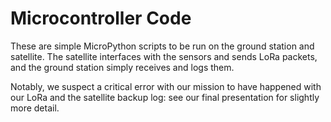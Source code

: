 # Microcontroller Code

These are simple MicroPython scripts to be run on the ground station and satellite. The satellite interfaces with the sensors and sends LoRa packets, and the ground station simply receives and logs them.

Notably, we suspect a critical error with our mission to have happened with our LoRa and the satellite backup log: see our final presentation for slightly more detail.
